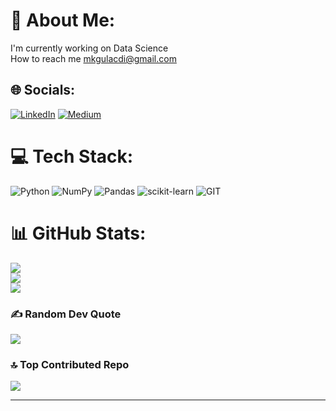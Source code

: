 # 💫 About Me:
I'm currently working on Data Science<br>How to reach me mkgulacdi@gmail.com


## 🌐 Socials:
[![LinkedIn](https://img.shields.io/badge/LinkedIn-%230077B5.svg?logo=linkedin&logoColor=white)](https://www.linkedin.com/in/mkgulacdi) [![Medium](https://img.shields.io/badge/Medium-12100E?logo=medium&logoColor=white)](https://medium.com/@mkgulacdi) 

# 💻 Tech Stack:
![Python](https://img.shields.io/badge/python-3670A0?style=flat&logo=python&logoColor=ffdd54) ![NumPy](https://img.shields.io/badge/numpy-%23013243.svg?style=flat&logo=numpy&logoColor=white) ![Pandas](https://img.shields.io/badge/pandas-%23150458.svg?style=flat&logo=pandas&logoColor=white) ![scikit-learn](https://img.shields.io/badge/scikit--learn-%23F7931E.svg?style=flat&logo=scikit-learn&logoColor=white) ![GIT](https://img.shields.io/badge/Git-fc6d26?style=flat&logo=git&logoColor=white)
# 📊 GitHub Stats:
![](https://github-readme-stats.vercel.app/api?username=kubilaygulacdi&theme=dark&hide_border=false&include_all_commits=true&count_private=false)<br/>
![](https://github-readme-streak-stats.herokuapp.com/?user=kubilaygulacdi&theme=dark&hide_border=false)<br/>
![](https://github-readme-stats.vercel.app/api/top-langs/?username=kubilaygulacdi&theme=dark&hide_border=false&include_all_commits=true&count_private=false&layout=compact)

### ✍️ Random Dev Quote
![](https://quotes-github-readme.vercel.app/api?type=horizontal&theme=radical)

### 🔝 Top Contributed Repo
![](https://github-contributor-stats.vercel.app/api?username=kubilaygulacdi&limit=5&theme=dark&combine_all_yearly_contributions=true)

---


<!-- Proudly created with GPRM ( https://gprm.itsvg.in ) -->
